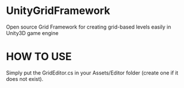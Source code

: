 # UnityGridFramework
Open source Grid Framework for creating grid-based levels easily in Unity3D game engine

# HOW TO USE
Simply put the GridEditor.cs in your Assets/Editor folder (create one if it does not exist).
